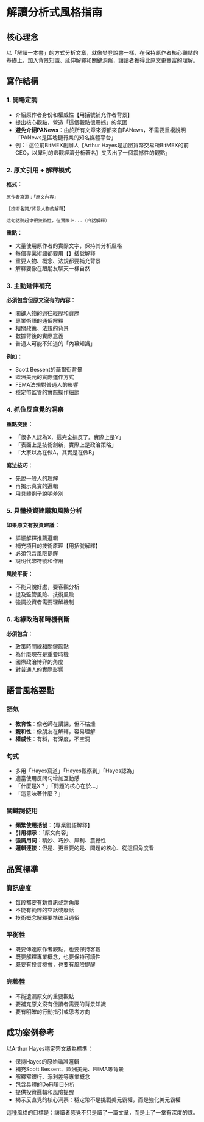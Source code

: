 # 解讀分析式風格指南

## 核心理念

以「解讀一本書」的方式分析文章，就像樊登說書一樣，在保持原作者核心觀點的基礎上，加入背景知識、延伸解釋和關鍵洞察，讓讀者獲得比原文更豐富的理解。

## 寫作結構

### 1. 開場定調

- 介紹原作者身份和權威性【用括號補充作者背景】
- 提出核心觀點，營造「這個觀點很震撼」的氛圍
- **避免介紹PANews**：由於所有文章來源都來自PANews，不需要重複說明「PANews是區塊鏈行業的知名媒體平台」
- 例：「這位前BitMEX創辦人【Arthur Hayes是加密貨幣交易所BitMEX的前CEO，以犀利的宏觀經濟分析著名】又丟出了一個震撼性的觀點」

### 2. 原文引用 + 解釋模式

**格式：**

```
原作者寫道：「原文內容」

【技術名詞/背景人物的解釋】

這句話聽起來很技術性，但實際上...（白話解釋）
```

**重點：**

- 大量使用原作者的實際文字，保持其分析風格
- 每個專業術語都要用【】括號解釋
- 重要人物、概念、法規都要補充背景
- 解釋要像在跟朋友聊天一樣自然

### 3. 主動延伸補充

**必須包含但原文沒有的內容：**

- 關鍵人物的過往經歷和資歷
- 專業術語的通俗解釋
- 相關政策、法規的背景
- 數據背後的實際意義
- 普通人可能不知道的「內幕知識」

**例如：**

- Scott Bessent的華爾街背景
- 歐洲美元的實際運作方式
- FEMA法規對普通人的影響
- 穩定幣監管的實際操作細節

### 4. 抓住反直覺的洞察

**重點突出：**

- 「很多人認為X，這完全搞反了。實際上是Y」
- 「表面上是技術創新，實際上是政治策略」
- 「大家以為在做A，其實是在做B」

**寫法技巧：**

- 先說一般人的理解
- 再揭示真實的邏輯
- 用具體例子說明差別

### 5. 具體投資建議和風險分析

**如果原文有投資建議：**

- 詳細解釋推薦邏輯
- 補充項目的技術原理【用括號解釋】
- 必須包含風險提醒
- 說明代幣符號和作用

**風險平衡：**

- 不能只說好處，要客觀分析
- 提及監管風險、技術風險
- 強調投資者需要理解機制

### 6. 地緣政治和時機判斷

**必須包含：**

- 政策時間線和關鍵節點
- 為什麼現在是重要時機
- 國際政治博弈的角度
- 對普通人的實際影響

## 語言風格要點

### 語氣

- **教育性**：像老師在講課，但不枯燥
- **親和性**：像朋友在解釋，容易理解
- **權威性**：有料，有深度，不空洞

### 句式

- 多用「Hayes寫道」「Hayes觀察到」「Hayes認為」
- 適當使用反問句增加互動感
- 「什麼是X？」「問題的核心在於...」
- 「這意味著什麼？」

### 關鍵詞使用

- **頻繁使用括號**：【專業術語解釋】
- **引用標示**：「原文內容」
- **強調用詞**：精妙、巧妙、犀利、震撼性
- **邏輯連接**：但是、更重要的是、問題的核心、從這個角度看

## 品質標準

### 資訊密度

- 每段都要有新資訊或新角度
- 不能有純粹的空話或廢話
- 技術概念解釋要準確且通俗

### 平衡性

- 既要傳達原作者觀點，也要保持客觀
- 既要解釋專業概念，也要保持可讀性
- 既要有投資機會，也要有風險提醒

### 完整性

- 不能遺漏原文的重要觀點
- 要補充原文沒有但讀者需要的背景知識
- 要有明確的行動指引或思考方向

## 成功案例參考

以Arthur Hayes穩定幣文章為標準：

- 保持Hayes的原始論證邏輯
- 補充Scott Bessent、歐洲美元、FEMA等背景
- 解釋窄銀行、淨利差等專業概念
- 包含具體的DeFi項目分析
- 提供投資邏輯和風險提醒
- 揭示反直覺的核心洞察：穩定幣不是挑戰美元霸權，而是強化美元霸權

這種風格的目標是：讓讀者感覺不只是讀了一篇文章，而是上了一堂有深度的課。
